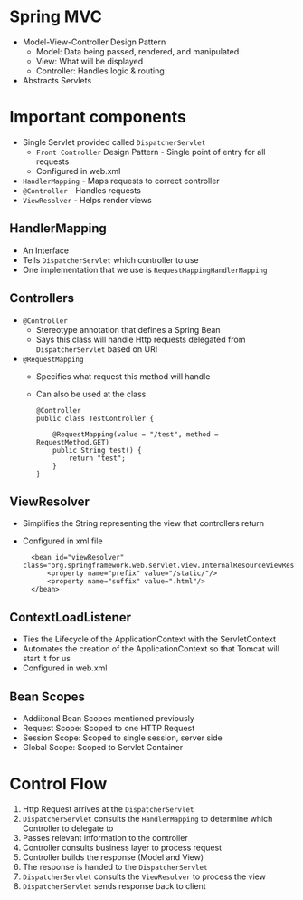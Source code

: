# Spring MVC
- Model-View-Controller Design Pattern
    - Model: Data being passed, rendered, and manipulated
    - View: What will be displayed
    - Controller: Handles logic & routing
- Abstracts Servlets

# Important components
- Single Servlet provided called `DispatcherServlet`
  - `Front Controller` Design Pattern - Single point of entry for all requests
  - Configured in web.xml
- `HandlerMapping` - Maps requests to correct controller
- `@Controller` - Handles requests
- `ViewResolver` - Helps render views

## HandlerMapping
- An Interface
- Tells `DispatcherServlet` which controller to use
- One implementation that we use is `RequestMappingHandlerMapping`


## Controllers
- `@Controller`
  - Stereotype annotation that defines a Spring Bean
  - Says this class will handle Http requests delegated from `DispatcherServlet` based on URI
- `@RequestMapping`
  - Specifies what request this method will handle
  - Can also be used at the class

        @Controller
        public class TestController {

            @RequestMapping(value = "/test", method = RequestMethod.GET)
            public String test() {
                return "test";
            }
        }

## ViewResolver
- Simplifies the String representing the view that controllers return
- Configured in xml file

        <bean id="viewResolver" class="org.springframework.web.servlet.view.InternalResourceViewResolver">
            <property name="prefix" value="/static/"/>
            <property name="suffix" value=".html"/>
        </bean>

## ContextLoadListener
- Ties the Lifecycle of the ApplicationContext with the ServletContext
- Automates the creation of the ApplicationContext so that Tomcat will start it for us
- Configured in web.xml

## Bean Scopes
- Addiitonal Bean Scopes mentioned previously
- Request Scope: Scoped to one HTTP Request
- Session Scope: Scoped to single session, server side
- Global Scope: Scoped to Servlet Container

# Control Flow
1. Http Request arrives at the `DispatcherServlet`
2. `DispatcherServlet` consults the `HandlerMapping` to determine which Controller to delegate to
3. Passes relevant information to the controller
4. Controller consults business layer to process request
5. Controller builds the response (Model and View)
6. The response is handed to the `DispatcherServlet`
7. `DispatcherServlet` consults the `ViewResolver` to process the view
8. `DispatcherServlet` sends response back to client